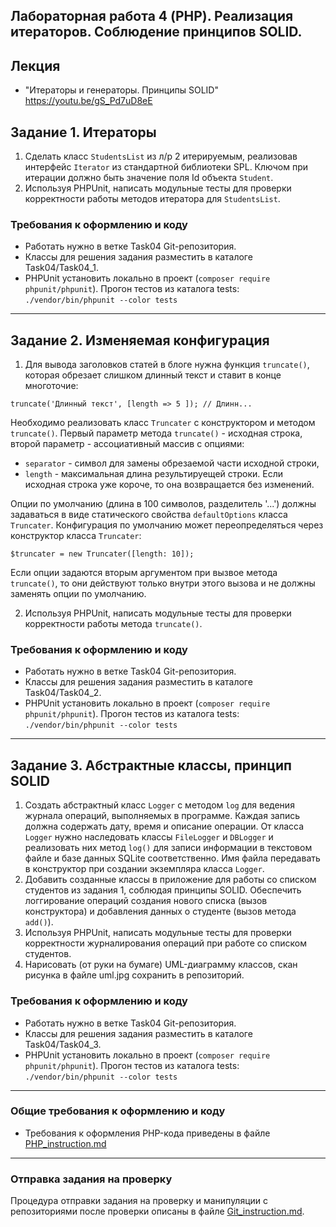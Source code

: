 ##                             Лабораторная работа 4 (PHP). Реализация итераторов. Соблюдение принципов SOLID.
## Лекция
* "Итераторы и генераторы. Принципы SOLID" https://youtu.be/gS_Pd7uD8eE
## Задание 1. Итераторы
1. Сделать класс `StudentsList` из л/р 2 итерируемым, реализовав интерфейс `Iterator` из стандартной библиотеки SPL. Ключом при итерации должно быть значение поля Id объекта `Student`.
2. Используя PHPUnit, написать модульные тесты для проверки корректности работы методов итератора для `StudentsList`.

### Требования к оформлению и коду
* Работать нужно в ветке Task04 Git-репозитория.
* Классы для решения задания разместить в каталоге Task04/Task04_1.
* PHPUnit установить локально в проект (`composer require phpunit/phpunit`). Прогон тестов из каталога tests: `./vendor/bin/phpunit --color tests`

- - -
## Задание 2. Изменяемая конфигурация
1.  Для вывода заголовков статей в блоге нужна функция `truncate()`, которая обрезает слишком длинный текст и ставит в конце многоточие:
```
truncate('Длинный текст', [length => 5 ]); // Длинн...
```
Необходимо реализовать класс `Truncater` с конструктором и методом `truncate()`. Первый параметр метода `truncate()` - исходная строка, второй параметр - ассоциативный массив с опциями:
* `separator` - символ для замены обрезаемой части исходной строки,
* `length` - максимальная длина результируещей строки. Если исходная строка уже короче, то она возвращается без изменений.

Опции по умолчанию (длина в 100 символов, разделитель '...') должны задаваться в виде статического свойства `defaultOptions` класса `Truncater`.
Конфигурация по умолчанию может переопределяться через конструктор класса `Truncater`:
```
$truncater = new Truncater([length: 10]);
```
Если опции задаются вторым аргументом при вызвое метода `truncate()`, то они действуют только внутри этого вызова и не должны заменять опции по умолчанию.

2. Используя PHPUnit, написать модульные тесты для проверки корректности работы метода `truncate()`.

### Требования к оформлению и коду
* Работать нужно в ветке Task04 Git-репозитория.
* Классы для решения задания разместить в каталоге Task04/Task04_2.
* PHPUnit установить локально в проект (`composer require phpunit/phpunit`). Прогон тестов из каталога tests: `./vendor/bin/phpunit --color tests`

- - -
## Задание 3. Абстрактные классы, принцип SOLID
1. Создать абстрактный класс `Logger` с методом `log` для ведения журнала операций, выполняемых в программе. Каждая запись должна содержать дату, время и описание операции.
От класса `Logger` нужно наследовать классы `FileLogger` и `DBLogger` и реализовать них метод `log()` для записи информации в текстовом файле и базе данных SQLite соответственно. Имя файла передавать в конструктор при создании экземпляра класса `Logger`.
2. Добавить созданные классы в приложение для работы со списком студентов из задания 1, соблюдая принципы SOLID. Обеспечить логгирование операций создания нового списка (вызов конструктора) и добавления данных о студенте (вызов метода `add()`).
3. Используя PHPUnit, написать модульные тесты для проверки корректности журналирования операций при работе со списком студентов.
4. Нарисовать (от руки на бумаге) UML-диаграмму классов, скан рисунка в файле uml.jpg сохранить в репозиторий.


### Требования к оформлению и коду
* Работать нужно в ветке Task04 Git-репозитория.
* Классы для решения задания разместить в каталоге Task04/Task04_3.
* PHPUnit установить локально в проект (`composer require phpunit/phpunit`). Прогон тестов из каталога tests: `./vendor/bin/phpunit --color tests`

- - -

### Общие требования к оформлению и коду
* Требования к оформления PHP-кода приведены в файле [PHP_instruction.md](PHP_instruction.md)

- - -

### Отправка задания на проверку
Процедура отправки задания на проверку и манипуляции с репозиториями после проверки описаны в файле [Git_instruction.md](Git_instruction.md).
